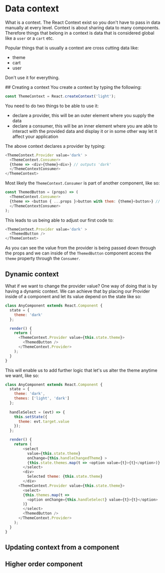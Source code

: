 # Data context

What is a context. The React Context exist so you don't have to pass in data manually at every level. Context is about sharing data to many components. Therefore things that belong in a context is data that is considered global like a `user` or a `cart` etc.

Popular things that is usually a context are cross cutting data like:

- theme
- cart
- user

Don't use it for everything.

## Creating a context
You create a context by typing the following:

```js
const ThemeContext = React.createContext('light');
```

You need to do two things to be able to use it:

- declare a provider, this will be an outer element where you supply the data
- declare a consumer, this will be an inner element where you are able to interact with the provided data and display it or in some other way let it affect your application

The above context declares a provider by typing:

```js
<ThemeContext.Provider value='dark' >
  <ThemeContext.Consumer>
  {theme => <div>{theme}<div>} // outputs 'dark'
  </ThemeContextConsumer>
</ThemeContext>
```

Most likely the `ThemeContext.Consumer` is part of another component, like so:

```js
const ThemedButton = (props) => (
  <ThemeContext.Consumer>
  {theme => <button { ...props }>button with them: {theme}<button>} // outputs 'dark'
  </ThemeContextConsumer>
);

``` 
This leads to us being able to adjust our first code to:

```js
<ThemeContext.Provider value='dark' >
  <ThemedButton />
</ThemeContext>

```
As you can see the value from the provider is being passed down through the props and we can inside of the `ThemedButton` component access the `theme` property through the `Consumer`.

## Dynamic context
What if we want to change the provider value? One way of doing that is by having a dynamic context. We can achieve that by placing our Provider inside of a component and let its value depend on the state like so:

```js
class AnyComponent extends React.Component {
  state = {
    theme: 'dark'
  };

  render() {
    return (
      <ThemeContext.Provider value={this.state.theme}>
        <ThemedButton />
      </ThemeContext.Provider>
    );
  }
}
```

This will enable us to add further logic that let's us alter the theme anytime we want, like so:

```js
class AnyComponent extends React.Component {
  state = {
    theme: 'dark',
    themes: ['light', 'dark']
  };
  
  handleSelect = (evt) => {
    this.setState({
      theme: evt.target.value
    });
  };

  render() {
    return (
        <select 
          value={this.state.theme} 
          onChange={this.handleChangedTheme} >
          {this.state.themes.map(t => <option value={t}>{t}</option>)}
        </select>
        <div>
          Selected theme: {this.state.theme}
        </div>
      <ThemeContext.Provider value={this.state.theme}>
        <select>
        {this.themes.map(t => 
          <option onChange={this.handleSelect} value={t}>{t}</option>
        )}
        </select>
        <ThemedButton />
      </ThemeContext.Provider>
    );
  }
}

```

## Updating context from a component

## Higher order component

